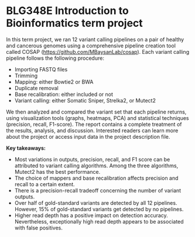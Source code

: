 # BLG348E Introduction to Bioinformatics term project

In this term project, we ran 12 variant calling pipelines on a pair of healthy and cancerous genomes using a comprehensive pipeline creation tool called COSAP (https://github.com/MBaysanLab/cosap). Each variant calling pipeline follows the following procedure:
- Importing FASTQ files
- Trimming
- Mapping: either Bowtie2 or BWA
- Duplicate removal
- Base recalibration: either included or not
- Variant calling: either Somatic Sniper, Strelka2, or Mutect2

We then analyzed and compared the variant set that each pipeline returns, using visualization tools (graphs, heatmaps, PCA) and statistical techniques (precision, recall, F1-score). The report contains a complete treatment of the results, analysis, and discussion. Interested readers can learn more about the project or access input data in the project description file.

**Key takeaways:**
- Most variations in outputs, precision, recall, and F1 score can be attributed to variant calling algorithms. Among the three algorithms, Mutect2 has the best performance.
- The choice of mappers and base recalibration affects precision and recall to a certain extent.
- There is a precision-recall tradeoff concerning the number of variant outputs.
- Over half of gold-standard variants are detected by all 12 pipelines. However, 15% of gold-standard variants get detected by no pipelines.
- Higher read depth has a positive impact on detection accuracy. Nevertheless, exceptionally high read depth appears to be associated with false positives.
